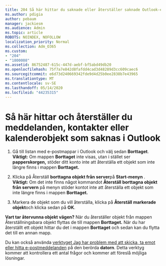 ```yaml
---
title: 204 Så här hittar du saknade eller återställer saknade Outlook-e-post, kalender eller kontakter
ms.author: pdigia
author: pebaum
manager: jackiesm
ms.audience: Admin
ms.topic: article
ROBOTS: NOINDEX, NOFOLLOW
localization_priority: Normal
ms.collection: Adm_O365
ms.custom:
- "204"
- "1800008"
ms.assetid: 86752487-615c-447d-aebf-bf5abd49db20
ms.openlocfilehash: 75f7a7e842d8fafdd4cad3d48289d3cc609caec6
ms.sourcegitcommit: e6d73d240669342fde9d4d25b0ee2838b7e43965
ms.translationtype: MT
ms.contentlocale: sv-SE
ms.lasthandoff: 05/14/2020
ms.locfileid: "44235315"
---
```

# <a name="how-to-find-and-recover-missing-messages-contacts-or-calendar-items-in-outlook"></a>Så här hittar och återställer du meddelanden, kontakter eller kalenderobjekt som saknas i Outlook

1. Gå till listan med e-postmappar i Outlook och välj sedan **Borttaget**. **Viktigt:** Om mappen **Borttaget** inte visas, utan i stället ser **papperskorgen,** stöder ditt konto inte att återställa ett objekt som inte längre finns i mappen **Borttaget.**

2. Klicka på Återställ **borttagna objekt från server**på **Start-menyn** . **Viktigt:** Om det inte finns något kommandot **Återställ borttagna objekt från servern** på menyn stöder kontot inte att återställa ett objekt som inte längre finns i mappen **Borttaget.**

3. Markera de objekt som du vill återställa, klicka på **Återställ markerade objekt**och klicka sedan på **OK**.

**Vart tar återvunna objekt vägen?** När du återställer objekt från mappen Återställningsbara objekt flyttas de till mappen **Borttaget.** När du har återställt ett objekt hittar du det i mappen **Borttaget** och sedan kan du flytta det till en annan mapp.

Du kan också använda [verktyget Jag har problem med att skicka, ta emot eller hitta e-postmeddelanden](https://aka.ms/SaRA-OutlookSendReceive) på den berörda **datorn**. Detta verktyg kommer att kontrollera ett antal frågor och kommer att föreslå möjliga lösningar.
